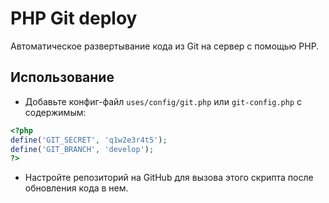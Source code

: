 # PHP Git deploy

Автоматическое развертывание кода из Git на сервер с помощью PHP.

## Использование
 * Добавьте конфиг-файл `uses/config/git.php` или `git-config.php` с содержимым:
 ```php
 <?php
 define('GIT_SECRET', 'q1w2e3r4t5');
 define('GIT_BRANCH', 'develop');
 ?>
 ```
 * Настройте репозиторий на GitHub для вызова этого скрипта после обновления кода в нем.
